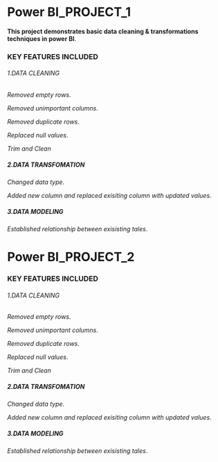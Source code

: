 # Power BI_PROJECT_1
**This project demonstrates basic data  cleaning & transformations techniques in power BI**.


### KEY FEATURES INCLUDED

######  1.DATA CLEANING

  *Removed empty rows*.
  
  *Removed unimportant columns*.
  
  *Removed duplicate rows*.
  
  *Replaced null values*.
  
  *Trim and Clean*
  
##### 2.DATA TRANSFOMATION

   *Changed data type*.
  
   *Added new column and replaced exisiting column with updated values*.
  
##### 3.DATA MODELING

 *Established relationship between exisisting tales*.




# Power BI_PROJECT_2

### KEY FEATURES INCLUDED

######  1.DATA CLEANING

  *Removed empty rows*.
  
  *Removed unimportant columns*.
  
  *Removed duplicate rows*.
  
  *Replaced null values*.
  
  *Trim and Clean*
  
##### 2.DATA TRANSFOMATION

   *Changed data type*.
  
   *Added new column and replaced exisiting column with updated values*.
  
##### 3.DATA MODELING

 *Established relationship between exisisting tales*.
















 
